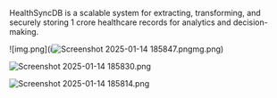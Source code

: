 HealthSyncDB is a scalable system for extracting, transforming, and securely storing 1 crore healthcare records for analytics and decision-making.


![img.png](i![Screenshot 2025-01-14 185847.png](..%2F..%2F..%2FOneDrive%2FPictures%2FScreenshots%2FScreenshot%202025-01-14%20185847.png)mg.png)

![Screenshot 2025-01-14 185830.png](..%2F..%2F..%2FOneDrive%2FPictures%2FScreenshots%2FScreenshot%202025-01-14%20185830.png)

![Screenshot 2025-01-14 185814.png](..%2F..%2F..%2FOneDrive%2FPictures%2FScreenshots%2FScreenshot%202025-01-14%20185814.png)